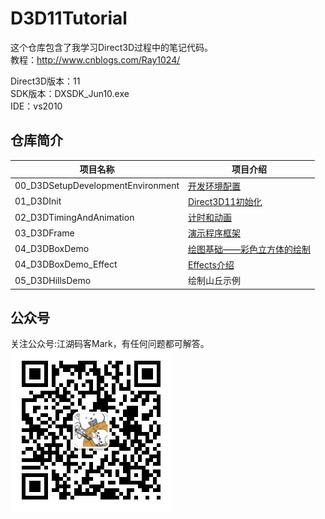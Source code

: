 # D3D11Tutorial
这个仓库包含了我学习Direct3D过程中的笔记代码。</br>
教程：http://www.cnblogs.com/Ray1024/</br>

Direct3D版本：11</br>
SDK版本：DXSDK_Jun10.exe</br>
IDE：vs2010</br>


## 仓库简介

|项目名称|项目介绍|
| ----|----|
| 00_D3DSetupDevelopmentEnvironment|[开发环境配置](http://www.cnblogs.com/Ray1024/p/6048842.html)|
| 01_D3DInit|[Direct3D11初始化](http://www.cnblogs.com/Ray1024/p/6084609.html)|
| 02_D3DTimingAndAnimation|[计时和动画](http://www.cnblogs.com/Ray1024/p/6085853.html)|
| 03_D3DFrame|[演示程序框架](http://www.cnblogs.com/Ray1024/p/6087921.html)|
| 04_D3DBoxDemo|[绘图基础——彩色立方体的绘制](http://www.cnblogs.com/Ray1024/p/6093773.html)|
| 04_D3DBoxDemo_Effect|[Effects介绍](http://www.cnblogs.com/Ray1024/p/6101284.html)|
| 05_D3DHillsDemo|绘制山丘示例|

## 公众号
关注公众号:江湖码客Mark，有任何问题都可解答。</br>
![公众号](https://github.com/Ray1024/Direct2D/blob/master/images/qrcode_for_gh_16bcaf1d516e_258.jpg)
